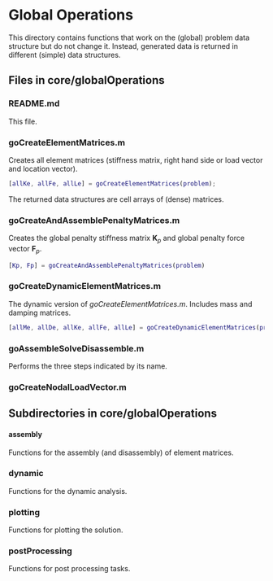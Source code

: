 # Global Operations

This directory contains functions that work on the (global) problem data structure but do not change it. Instead, generated data is returned in different (simple) data structures.

## Files in core/globalOperations

### README.md ###
This file.

### goCreateElementMatrices.m
Creates all element matrices (stiffness matrix, right hand side or load vector and location vector).

```matlab
[allKe, allFe, allLe] = goCreateElementMatrices(problem);
```
The returned data structures are cell arrays of (dense) matrices.

### goCreateAndAssemblePenaltyMatrices.m
Creates the global penalty stiffness matrix $`\mathbf{K}_p`$ and global penalty force vector $`\mathbf{F}_p`$.

```matlab
[Kp, Fp] = goCreateAndAssemblePenaltyMatrices(problem)
```

### goCreateDynamicElementMatrices.m
The dynamic version of *goCreateElementMatrices.m*. Includes mass and damping matrices.
```matlab
[allMe, allDe, allKe, allFe, allLe] = goCreateDynamicElementMatrices(problem);
```

### goAssembleSolveDisassemble.m 
Performs the three steps indicated by its name.

### goCreateNodalLoadVector.m ###

## Subdirectories in core/globalOperations
#### assembly
Functions for the assembly (and disassembly) of element matrices.

### dynamic
Functions for the dynamic analysis.

### plotting 
Functions for plotting the solution.

### postProcessing
Functions for post processing tasks.
